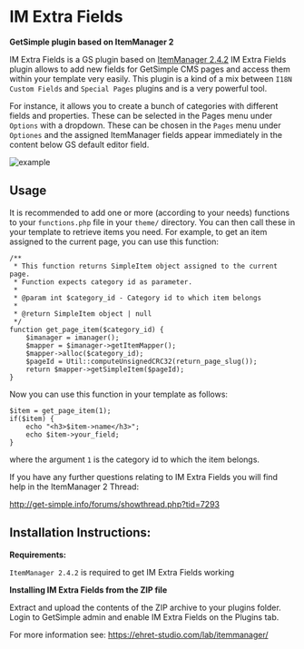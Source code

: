 # IM Extra Fields   
**GetSimple plugin based on ItemManager 2**   

IM Extra Fields is a GS plugin based on [ItemManager 2.4.2](https://github.com/bigin/ItemManager_2.0) IM Extra Fields plugin allows to add new fields for GetSimple CMS pages and access them within your template very easily.
This plugin is a kind of a mix between `I18N Custom Fields` and `Special Pages` plugins and is a very powerful tool.

For instance, it allows you to create a bunch of categories with different fields and properties. These can be selected in the Pages menu under `Options` with a dropdown. These can be chosen in the `Pages` menu under `Optiones` and the assigned ItemManager fields appear immediately in the content below GS default editor field.

![example](https://bigin.github.io/ghpages/images/imextrafields/imextra-pages-edit01.png)

## Usage   

It is recommended to add one or more (according to your needs) functions to your `functions.php` file in your `theme/` directory. You can then call these in your template to retrieve items you need. For example, to get an item assigned to the current page, you can use this function:

```
/**
 * This function returns SimpleItem object assigned to the current page.
 * Function expects category id as parameter.
 *
 * @param int $category_id - Category id to which item belongs
 *
 * @return SimpleItem object | null
 */
function get_page_item($category_id) {
    $imanager = imanager();
    $mapper = $imanager->getItemMapper();
    $mapper->alloc($category_id);
    $pageId = Util::computeUnsignedCRC32(return_page_slug());
    return $mapper->getSimpleItem($pageId);
}
```

Now you can use this function in your template as follows:

```
$item = get_page_item(1);
if($item) {
    echo "<h3>$item->name</h3>";
    echo $item->your_field;
}
```

where the argument `1` is the category id to which the item belongs.

If you have any further questions relating to IM Extra Fields you will find help in the ItemManager 2 Thread:

http://get-simple.info/forums/showthread.php?tid=7293

## Installation Instructions:    

**Requirements:**    

`ItemManager 2.4.2` is required to get IM Extra Fields working


**Installing IM Extra Fields from the ZIP file**    

Extract and upload the contents of the ZIP archive to your plugins folder.
Login to GetSimple admin and enable IM Extra Fields on the Plugins tab.

For more information see: https://ehret-studio.com/lab/itemmanager/


